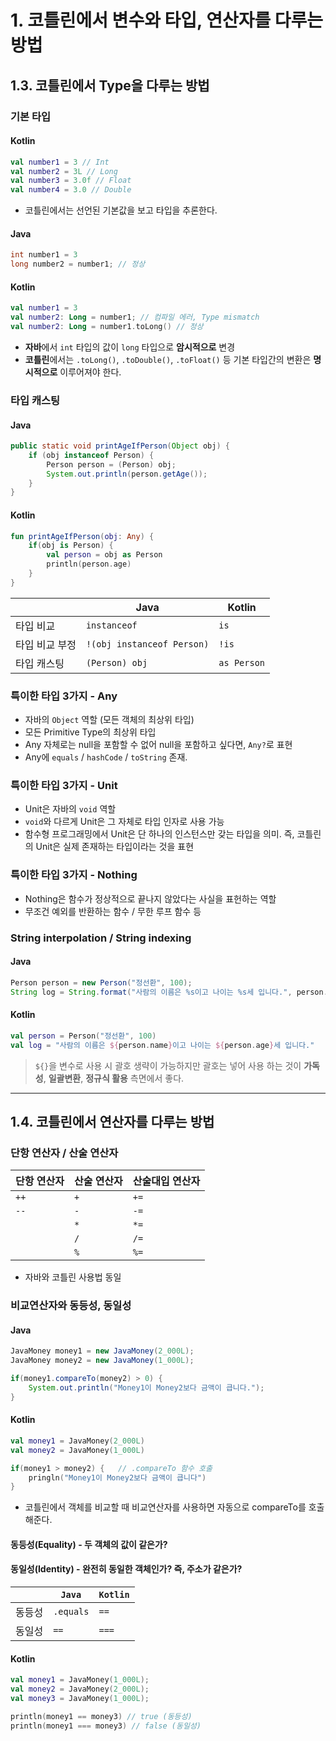 # 1. 코틀린에서 변수와 타입, 연산자를 다루는 방법

## 1.3. 코틀린에서 Type을 다루는 방법

### 기본 타입

#### Kotlin
```kotlin
val number1 = 3 // Int
val number2 = 3L // Long
val number3 = 3.0f // Float
val number4 = 3.0 // Double 
```
* 코틀린에서는 선언된 기본값을 보고 타입을 추론한다.

#### Java
```java
int number1 = 3
long number2 = number1; // 정상
```

#### Kotlin
```kotlin
val number1 = 3
val number2: Long = number1; // 컴파일 에러, Type mismatch
val number2: Long = number1.toLong() // 정상
```
* **자바**에서 `int` 타입의 값이 `long` 타입으로 **암시적으로** 변경
* **코틀린**에서는 `.toLong()`, `.toDouble()`, `.toFloat()` 등 기본 타입간의 변환은 **명시적으로** 이루어져야 한다.

### 타입 캐스팅

#### Java
```java
public static void printAgeIfPerson(Object obj) {
    if (obj instanceof Person) {
        Person person = (Person) obj;
        System.out.println(person.getAge());
    }
}
```

#### Kotlin
```kotlin
fun printAgeIfPerson(obj: Any) {
    if(obj is Person) {
        val person = obj as Person
        println(person.age)
    }
}
```
||Java|Kotlin|
|--|--|--|
|타입 비교|`instanceof`|`is`|
|타입 비교 부정|`!(obj instanceof Person)`|`!is`|
|타입 캐스팅|`(Person) obj`|`as Person`|

### 특이한 타입 3가지 - Any
* 자바의 `Object` 역할 (모든 객체의 최상위 타입)
* 모든 Primitive Type의 최상위 타입
* Any 자체로는 null을 포함할 수 없어 null을 포함하고 싶다면, `Any?`로 표현
* Any에 `equals` / `hashCode` / `toString` 존재.

### 특이한 타입 3가지 - Unit
* Unit은 자바의 `void` 역할
* `void`와 다르게 Unit은 그 자체로 타입 인자로 사용 가능
* 함수형 프로그래밍에서 Unit은 단 하나의 인스턴스만 갖는 타입을 의미. 즉, 코틀린의 Unit은 실제 존재하는 타입이라는 것을 표현

### 특이한 타입 3가지 - Nothing
* Nothing은 함수가 정상적으로 끝나지 않았다는 사실을 표헌하는 역할
* 무조건 예외를 반환하는 함수 / 무한 루프 함수 등

### String interpolation / String indexing

#### Java
```java
Person person = new Person("정선환", 100);
String log = String.format("사람의 이름은 %s이고 나이는 %s세 입니다.", person.getName(), person.getAge());
```
#### Kotlin
```kotlin
val person = Person("정선환", 100)
val log = "사람의 이름은 ${person.name}이고 나이는 ${person.age}세 입니다."
```

> `${}`을 변수로 사용 시 괄호 생략이 가능하지만 괄호는 넣어 사용 하는 것이 **가독성**, **일괄변환**, **정규식 활용** 측면에서 좋다.

<hr>

## 1.4. 코틀린에서 연산자를 다루는 방법

### 단항 연산자 / 산술 연산자

|단항 연산자|산술 연산자|산술대입 연산자|
|--|--|--|
|`++`|`+`|`+=`|
|`--`|`-`|`-=`|
||`*`|`*=`|
||`/`|`/=`|
||`%`|`%=`|
* 자바와 코틀린 사용법 동일

### 비교연산자와 동등성, 동일성

#### Java
```java
JavaMoney money1 = new JavaMoney(2_000L);
JavaMoney money2 = new JavaMoney(1_000L);

if(money1.compareTo(money2) > 0) {
    System.out.println("Money1이 Money2보다 금액이 큽니다.");
}
```

#### Kotlin
```kotlin
val money1 = JavaMoney(2_000L)
val money2 = JavaMoney(1_000L)

if(money1 > money2) {   // .compareTo 함수 호출
    pringln("Money1이 Money2보다 금액이 큽니다")
}
```
* 코틀린에서 객체를 비교할 때 비교연산자를 사용하면 자동으로 compareTo를 호출해준다. 

#### 동등성(Equality) - 두 객체의 값이 같은가?
#### 동일성(Identity) - 완전히 동일한 객체인가? 즉, 주소가 같은가?
||`Java`|`Kotlin`|
|--|--|--|
|동등성|`.equals`|`==`|
|동일성|`==`|`===`|

#### Kotlin
```kotlin
val money1 = JavaMoney(1_000L);
val money2 = JavaMoney(2_000L);
val money3 = JavaMoney(1_000L);

println(money1 == money3) // true (동등성)
println(money1 === money3) // false (동일성)
```
